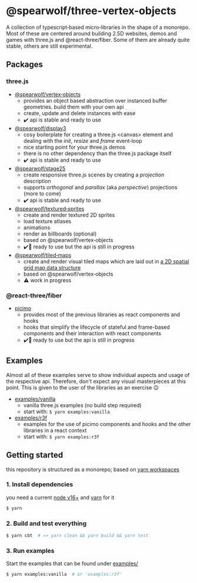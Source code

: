 # @spearwolf/three-vertex-objects

A collection of typescript&#x2011;based micro&#x2011;libraries in the shape of a monorepo. Most of these are centered around building 2.5D websites, demos and games with three.js and @react-three/fiber. Some of them are already quite stable, others are still experimental.

## Packages

### three.js

- [@spearwolf/vertex&#x2011;objects](./packages/vertex-objects/)
  - provides an object based abstraction over instanced buffer geometries. build them with your own api
  - create, update and delete instances with ease
  - :heavy_check_mark: api is stable and ready to use
- [@spearwolf/display3](./packages/display3/)
  - cosy boilerplate for creating a three.js &lt;canvas&gt; element and dealing with the _init_, _resize_ and _frame_ event&#x2011;loop
  - nice starting point for your three.js demos
  - there is no other dependency than the three.js package itself
  - :heavy_check_mark: api is stable and ready to use
- [@spearwolf/stage25](./packages/stage25/)
  - create responsive three.js scenes by creating a _projection_ description
  - supports _orthogonal_ and _parallax_ (aka _perspective_) projections (more to come)
  - :heavy_check_mark: api is stable and ready to use
- [@spearwolf/textured&#x2011;sprites](./packages/textured-sprites/)
  - create and render textured 2D sprites
  - load texture atlases
  - animations
  - render as billboards (optional)
  - based on @spearwolf/vertex&#x2011;objects
  - :heavy_check_mark::rocket: ready to use but the api is still in progress
- [@spearwolf/tiled&#x2011;maps](./packages/tiled-maps/)
  - create and render visual tiled maps which are laid out in [a 2D spatial grid map data structure](./packages/tiled-maps/README.md)
  - based on @spearwolf/vertex&#x2011;objects
  - :warning: work in progress
  
### @react-three/fiber

- [picimo](./packages/picimo/)
  - provides most of the previous libraries as react components and hooks
  - hooks that simplify the lifecycle of stateful and frame-based components and their interaction with react components
  - :heavy_check_mark::rocket: ready to use but the api is still in progress

## Examples

Almost all of these examples serve to show individual aspects and usage of the respective api. Therefore, don't expect any visual masterpieces at this point. This is given to the user of the libraries as an exercise :wink:

- [examples/vanilla](./examples/vanilla/)
  - vanilla three.js examples (no build step required)
  - start with: `$ yarn examples:vanilla`
- [examples/r3f](./examples/r3f/)
  - examples for the use of picimo components and hooks and the other libraries in a react context
  - start with: `$ yarn examples:r3f`

## Getting started

this repository is structured as a monorepo; based on [yarn workspaces](https://yarnpkg.com/features/workspaces)

### 1. Install dependencies

you need a current [node v16+](https://nodejs.org/) and [yarn](https://yarnpkg.com/) for it

```sh
$ yarn
```

### 2. Build and test everything

```sh
$ yarn cbt  # => yarn clean && yarn build && yarn test
```

### 3. Run examples

Start the examples that can be found under [examples/](./examples/)

```sh
$ yarn examples:vanilla  # or 'examples:r3f'
```
